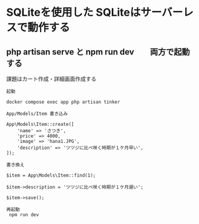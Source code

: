 # SQLiteを使用した  SQLiteはサーバーレスで動作する

## php artisan serve と npm run dev　　両方で起動する

課題はカート作成・詳細画面作成する


```code
起動

docker compose exec app php artisan tinker

App/Models/Item 書き込み

App\Models\Item::create([
    'name' => 'さつき',
    'price' => 4000,
    'image' => 'hana1.JPG',
    'description' => 'ツツジに比べ咲く時期が１ケ月早い',
]);

書き換え

$item = App\Models\Item::find(1);

$item->description = 'ツツジに比べ咲く時期が１ケ月遅い';

$item->save();

再起動
 npm run dev
```